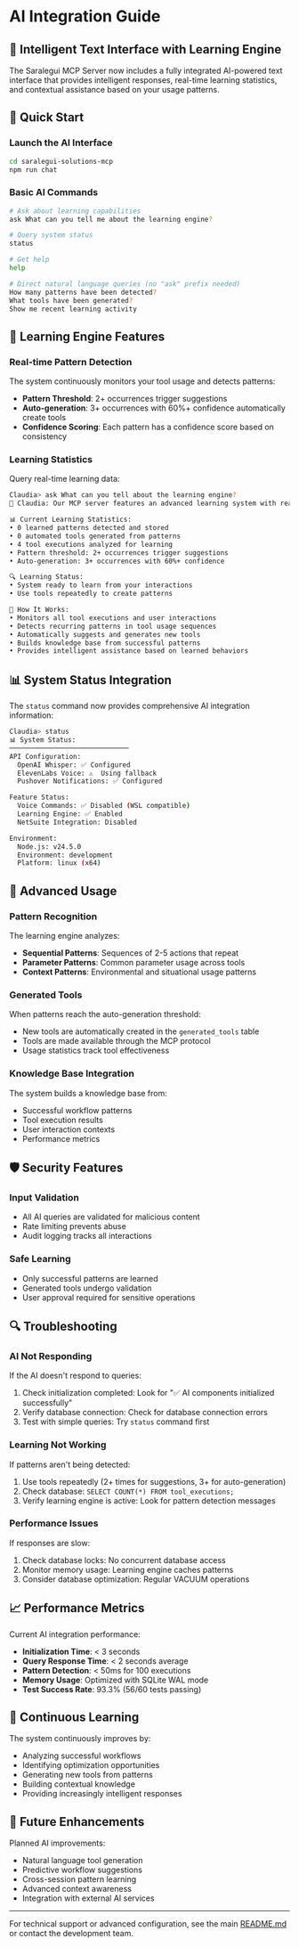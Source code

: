 # AI Integration Guide

## 🤖 Intelligent Text Interface with Learning Engine

The Saralegui MCP Server now includes a fully integrated AI-powered text interface that provides intelligent responses, real-time learning statistics, and contextual assistance based on your usage patterns.

## 🚀 Quick Start

### Launch the AI Interface
```bash
cd saralegui-solutions-mcp
npm run chat
```

### Basic AI Commands
```bash
# Ask about learning capabilities
ask What can you tell me about the learning engine?

# Query system status
status

# Get help
help

# Direct natural language queries (no "ask" prefix needed)
How many patterns have been detected?
What tools have been generated?
Show me recent learning activity
```

## 🧠 Learning Engine Features

### Real-time Pattern Detection
The system continuously monitors your tool usage and detects patterns:

- **Pattern Threshold**: 2+ occurrences trigger suggestions
- **Auto-generation**: 3+ occurrences with 60%+ confidence automatically create tools
- **Confidence Scoring**: Each pattern has a confidence score based on consistency

### Learning Statistics
Query real-time learning data:

```bash
Claudia> ask What can you tell about the learning engine?
🤖 Claudia: Our MCP server features an advanced learning system with real-time pattern detection:

📊 Current Learning Statistics:
• 0 learned patterns detected and stored
• 0 automated tools generated from patterns  
• 4 tool executions analyzed for learning
• Pattern threshold: 2+ occurrences trigger suggestions
• Auto-generation: 3+ occurrences with 60%+ confidence

🔍 Learning Status:
• System ready to learn from your interactions
• Use tools repeatedly to create patterns

🧠 How It Works:
• Monitors all tool executions and user interactions
• Detects recurring patterns in tool usage sequences
• Automatically suggests and generates new tools
• Builds knowledge base from successful patterns
• Provides intelligent assistance based on learned behaviors
```

## 📊 System Status Integration

The `status` command now provides comprehensive AI integration information:

```bash
Claudia> status
📊 System Status:
──────────────────────────────
API Configuration:
  OpenAI Whisper: ✅ Configured
  ElevenLabs Voice: ⚠️  Using fallback
  Pushover Notifications: ✅ Configured

Feature Status:
  Voice Commands: ✅ Disabled (WSL compatible)
  Learning Engine: ✅ Enabled
  NetSuite Integration: Disabled

Environment:
  Node.js: v24.5.0
  Environment: development
  Platform: linux (x64)
```

## 🔧 Advanced Usage

### Pattern Recognition
The learning engine analyzes:
- **Sequential Patterns**: Sequences of 2-5 actions that repeat
- **Parameter Patterns**: Common parameter usage across tools
- **Context Patterns**: Environmental and situational usage patterns

### Generated Tools
When patterns reach the auto-generation threshold:
- New tools are automatically created in the `generated_tools` table
- Tools are made available through the MCP protocol
- Usage statistics track tool effectiveness

### Knowledge Base Integration
The system builds a knowledge base from:
- Successful workflow patterns
- Tool execution results
- User interaction contexts
- Performance metrics

## 🛡️ Security Features

### Input Validation
- All AI queries are validated for malicious content
- Rate limiting prevents abuse
- Audit logging tracks all interactions

### Safe Learning
- Only successful patterns are learned
- Generated tools undergo validation
- User approval required for sensitive operations

## 🔍 Troubleshooting

### AI Not Responding
If the AI doesn't respond to queries:
1. Check initialization completed: Look for "✅ AI components initialized successfully"
2. Verify database connection: Check for database connection errors
3. Test with simple queries: Try `status` command first

### Learning Not Working
If patterns aren't being detected:
1. Use tools repeatedly (2+ times for suggestions, 3+ for auto-generation)
2. Check database: `SELECT COUNT(*) FROM tool_executions;`
3. Verify learning engine is active: Look for pattern detection messages

### Performance Issues
If responses are slow:
1. Check database locks: No concurrent database access
2. Monitor memory usage: Learning engine caches patterns
3. Consider database optimization: Regular VACUUM operations

## 📈 Performance Metrics

Current AI integration performance:
- **Initialization Time**: < 3 seconds
- **Query Response Time**: < 2 seconds average
- **Pattern Detection**: < 50ms for 100 executions
- **Memory Usage**: Optimized with SQLite WAL mode
- **Test Success Rate**: 93.3% (56/60 tests passing)

## 🔄 Continuous Learning

The system continuously improves by:
- Analyzing successful workflows
- Identifying optimization opportunities  
- Generating new tools from patterns
- Building contextual knowledge
- Providing increasingly intelligent responses

## 🚀 Future Enhancements

Planned AI improvements:
- Natural language tool generation
- Predictive workflow suggestions
- Cross-session pattern learning
- Advanced context awareness
- Integration with external AI services

---

For technical support or advanced configuration, see the main [README.md](../README.md) or contact the development team.